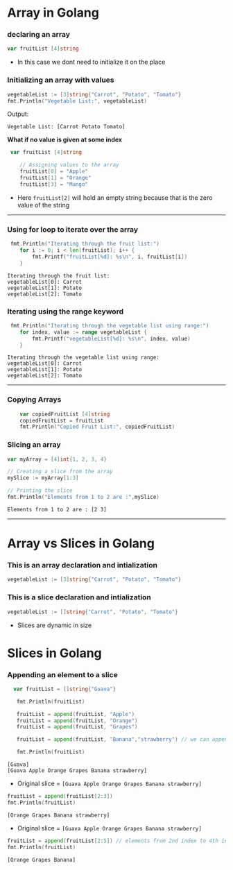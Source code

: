 # Array in Golang
### declaring an array
```go
var fruitList [4]string 
```
- In this case we dont need to initialize it on the place 

### Initializing an array with values
```go
vegetableList := [3]string{"Carrot", "Potato", "Tomato"}
fmt.Println("Vegetable List:", vegetableList)
```

Output:
```
Vegetable List: [Carrot Potato Tomato]
```
**What if no value is given at some index**
```go
 var fruitList [4]string 

    // Assigning values to the array
    fruitList[0] = "Apple"
    fruitList[1] = "Orange"
    fruitList[3] = "Mango"

```
- Here `fruitList[2]` will hold an empty string because that is the zero value of the string
--------------------------------------------------------------------------------------------
### Using for loop to iterate over the array
```go
 fmt.Println("Iterating through the fruit list:")
    for i := 0; i < len(fruitList); i++ {
        fmt.Printf("fruitList[%d]: %s\n", i, fruitList[i])
    }
```
```
Iterating through the fruit list:
vegetableList[0]: Carrot
vegetableList[1]: Potato
vegetableList[2]: Tomato
```


### Iterating using the range keyword
```go
 fmt.Println("Iterating through the vegetable list using range:")
    for index, value := range vegetableList {
        fmt.Printf("vegetableList[%d]: %s\n", index, value)
    }
```

```
Iterating through the vegetable list using range:
vegetableList[0]: Carrot
vegetableList[1]: Potato
vegetableList[2]: Tomato
```

--------------------------------------------------------------------------------------------

### Copying Arrays
```go
    var copiedFruitList [4]string
    copiedFruitList = fruitList
    fmt.Println("Copied Fruit List:", copiedFruitList)

```

### Slicing an array
```go
var myArray = [4]int{1, 2, 3, 4}

// Creating a slice from the array
mySlice := myArray[1:3]

// Printing the slice
fmt.Println("Elements from 1 to 2 are :",mySlice) 
```
```
Elements from 1 to 2 are : [2 3]
```
----------------------------------------------------------------------------------------------------------


# Array vs Slices in Golang
### This is an array declaration and intialization
```go
vegetableList := [3]string{"Carrot", "Potato", "Tomato"}

```

### This is a slice declaration and intialization
```go
vegetableList := []string{"Carrot", "Potato", "Tomato"}

```
* Slices are dynamic in size 


# Slices in Golang


### Appending an element to a slice
```go
  var fruitList = []string{"Guava"}

   fmt.Println(fruitList)

   fruitList = append(fruitList, "Apple")
   fruitList = append(fruitList, "Orange")
   fruitList = append(fruitList, "Grapes")

   fruitList = append(fruitList, "Banana","strawberry") // we can append multiple elements

   fmt.Println(fruitList)
```
```
[Guava]
[Guava Apple Orange Grapes Banana strawberry]
```
* Original slice = `[Guava Apple Orange Grapes Banana strawberry]`

```go
fruitList = append(fruitList[2:3])
fmt.Println(fruitList)
```

```
[Orange Grapes Banana strawberry]
```
* Original slice = `[Guava Apple Orange Grapes Banana strawberry]`
```go
fruitList = append(fruitList[2:5]) // elements from 2nd index to 4th index
fmt.Println(fruitList)
```
```
[Orange Grapes Banana]
```